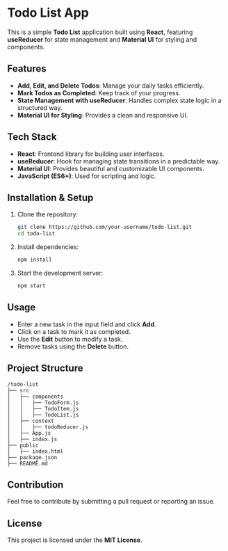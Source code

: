 # Todo List App

This is a simple **Todo List** application built using **React**, featuring **useReducer** for state management and **Material UI** for styling and components.

## Features

- **Add, Edit, and Delete Todos**: Manage your daily tasks efficiently.
- **Mark Todos as Completed**: Keep track of your progress.
- **State Management with useReducer**: Handles complex state logic in a structured way.
- **Material UI for Styling**: Provides a clean and responsive UI.

## Tech Stack

- **React**: Frontend library for building user interfaces.
- **useReducer**: Hook for managing state transitions in a predictable way.
- **Material UI**: Provides beautiful and customizable UI components.
- **JavaScript (ES6+)**: Used for scripting and logic.

## Installation & Setup

1. Clone the repository:
   ```sh
   git clone https://github.com/your-username/todo-list.git
   cd todo-list
   ```
2. Install dependencies:
   ```sh
   npm install
   ```
3. Start the development server:
   ```sh
   npm start
   ```

## Usage

- Enter a new task in the input field and click **Add**.
- Click on a task to mark it as completed.
- Use the **Edit** button to modify a task.
- Remove tasks using the **Delete** button.

## Project Structure

```
/todo-list
├── src
│   ├── components
│   │   ├── TodoForm.js
│   │   ├── TodoItem.js
│   │   ├── TodoList.js
│   ├── context
│   │   ├── todoReducer.js
│   ├── App.js
│   ├── index.js
├── public
│   ├── index.html
├── package.json
├── README.md
```

## Contribution

Feel free to contribute by submitting a pull request or reporting an issue.

## License

This project is licensed under the **MIT License**.

